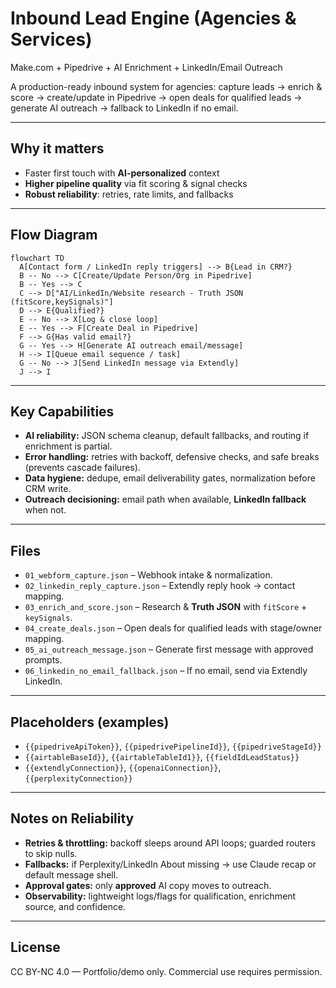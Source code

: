 # Inbound Lead Engine (Agencies & Services)
Make.com + Pipedrive + AI Enrichment + LinkedIn/Email Outreach

A production-ready inbound system for agencies: capture leads → enrich & score → create/update in Pipedrive → open deals for qualified leads → generate AI outreach → fallback to LinkedIn if no email.

---

## Why it matters
- Faster first touch with **AI-personalized** context
- **Higher pipeline quality** via fit scoring & signal checks
- **Robust reliability**: retries, rate limits, and fallbacks

---

## Flow Diagram
```mermaid
flowchart TD
  A[Contact form / LinkedIn reply triggers] --> B{Lead in CRM?}
  B -- No --> C[Create/Update Person/Org in Pipedrive]
  B -- Yes --> C
  C --> D["AI/LinkedIn/Website research - Truth JSON (fitScore,keySignals)"]
  D --> E{Qualified?}
  E -- No --> X[Log & close loop]
  E -- Yes --> F[Create Deal in Pipedrive]
  F --> G{Has valid email?}
  G -- Yes --> H[Generate AI outreach email/message]
  H --> I[Queue email sequence / task]
  G -- No --> J[Send LinkedIn message via Extendly]
  J --> I
```

---

## Key Capabilities
- **AI reliability:** JSON schema cleanup, default fallbacks, and routing if enrichment is partial.
- **Error handling:** retries with backoff, defensive checks, and safe breaks (prevents cascade failures).
- **Data hygiene:** dedupe, email deliverability gates, normalization before CRM write.
- **Outreach decisioning:** email path when available, **LinkedIn fallback** when not.

---

## Files
- `01_webform_capture.json` – Webhook intake & normalization.
- `02_linkedin_reply_capture.json` – Extendly reply hook → contact mapping.
- `03_enrich_and_score.json` – Research & **Truth JSON** with `fitScore` + `keySignals`.
- `04_create_deals.json` – Open deals for qualified leads with stage/owner mapping.
- `05_ai_outreach_message.json` – Generate first message with approved prompts.
- `06_linkedin_no_email_fallback.json` – If no email, send via Extendly LinkedIn.

---

## Placeholders (examples)
- `{{pipedriveApiToken}}`, `{{pipedrivePipelineId}}`, `{{pipedriveStageId}}`
- `{{airtableBaseId}}`, `{{airtableTableId1}}`, `{{fieldIdLeadStatus}}`
- `{{extendlyConnection}}`, `{{openaiConnection}}`, `{{perplexityConnection}}`

---

## Notes on Reliability
- **Retries & throttling:** backoff sleeps around API loops; guarded routers to skip nulls.
- **Fallbacks:** if Perplexity/LinkedIn About missing → use Claude recap or default message shell.
- **Approval gates:** only **approved** AI copy moves to outreach.
- **Observability:** lightweight logs/flags for qualification, enrichment source, and confidence.

---

## License
CC BY-NC 4.0 — Portfolio/demo only. Commercial use requires permission.

